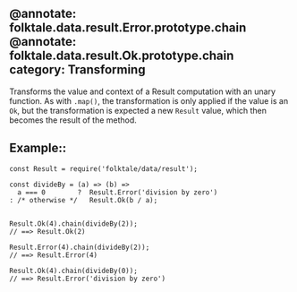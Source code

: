 @annotate: folktale.data.result.Error.prototype.chain
@annotate: folktale.data.result.Ok.prototype.chain
category: Transforming
---

Transforms the value and context of a Result computation with an unary function.
As with `.map()`, the transformation is only applied if the value is an `Ok`,
but the transformation is expected a new `Result` value, which then becomes the
result of the method.


## Example::

    const Result = require('folktale/data/result');
    
    const divideBy = (a) => (b) =>
      a === 0        ?  Result.Error('division by zero')
    : /* otherwise */   Result.Ok(b / a);
    

    Result.Ok(4).chain(divideBy(2));
    // ==> Result.Ok(2)
    
    Result.Error(4).chain(divideBy(2));
    // ==> Result.Error(4)
    
    Result.Ok(4).chain(divideBy(0));
    // ==> Result.Error('division by zero')
